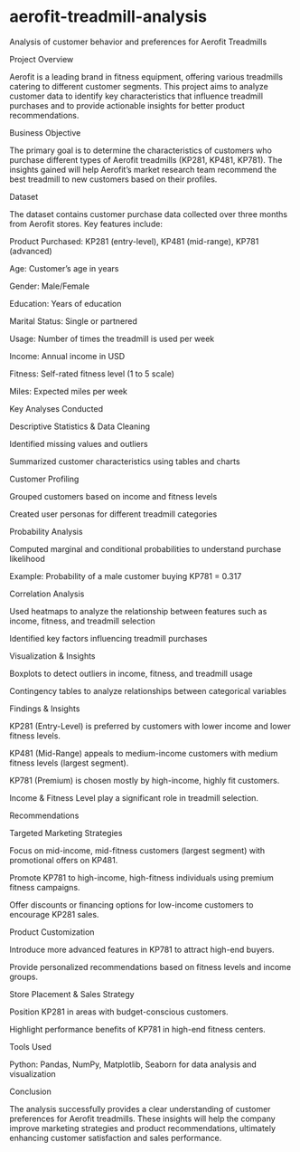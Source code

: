 # aerofit-treadmill-analysis
Analysis of customer behavior and preferences for Aerofit Treadmills

Project Overview

Aerofit is a leading brand in fitness equipment, offering various treadmills catering to different customer segments. This project aims to analyze customer data to identify key characteristics that influence treadmill purchases and to provide actionable insights for better product recommendations.

Business Objective

The primary goal is to determine the characteristics of customers who purchase different types of Aerofit treadmills (KP281, KP481, KP781). The insights gained will help Aerofit’s market research team recommend the best treadmill to new customers based on their profiles.

Dataset


The dataset contains customer purchase data collected over three months from Aerofit stores. Key features include:

Product Purchased: KP281 (entry-level), KP481 (mid-range), KP781 (advanced)

Age: Customer’s age in years

Gender: Male/Female

Education: Years of education

Marital Status: Single or partnered

Usage: Number of times the treadmill is used per week

Income: Annual income in USD

Fitness: Self-rated fitness level (1 to 5 scale)

Miles: Expected miles per week

Key Analyses Conducted

Descriptive Statistics & Data Cleaning

Identified missing values and outliers

Summarized customer characteristics using tables and charts

Customer Profiling

Grouped customers based on income and fitness levels

Created user personas for different treadmill categories

Probability Analysis

Computed marginal and conditional probabilities to understand purchase likelihood

Example: Probability of a male customer buying KP781 = 0.317

Correlation Analysis

Used heatmaps to analyze the relationship between features such as income, fitness, and treadmill selection

Identified key factors influencing treadmill purchases

Visualization & Insights

Boxplots to detect outliers in income, fitness, and treadmill usage

Contingency tables to analyze relationships between categorical variables

Findings & Insights

KP281 (Entry-Level) is preferred by customers with lower income and lower fitness levels.

KP481 (Mid-Range) appeals to medium-income customers with medium fitness levels (largest segment).

KP781 (Premium) is chosen mostly by high-income, highly fit customers.

Income & Fitness Level play a significant role in treadmill selection.


Recommendations


Targeted Marketing Strategies

Focus on mid-income, mid-fitness customers (largest segment) with promotional offers on KP481.

Promote KP781 to high-income, high-fitness individuals using premium fitness campaigns.

Offer discounts or financing options for low-income customers to encourage KP281 sales.


Product Customization


Introduce more advanced features in KP781 to attract high-end buyers.

Provide personalized recommendations based on fitness levels and income groups.


Store Placement & Sales Strategy


Position KP281 in areas with budget-conscious customers.

Highlight performance benefits of KP781 in high-end fitness centers.



Tools Used

Python: Pandas, NumPy, Matplotlib, Seaborn for data analysis and visualization

Conclusion

The analysis successfully provides a clear understanding of customer preferences for Aerofit treadmills. These insights will help the company improve marketing strategies and product recommendations, ultimately enhancing customer satisfaction and sales performance.
